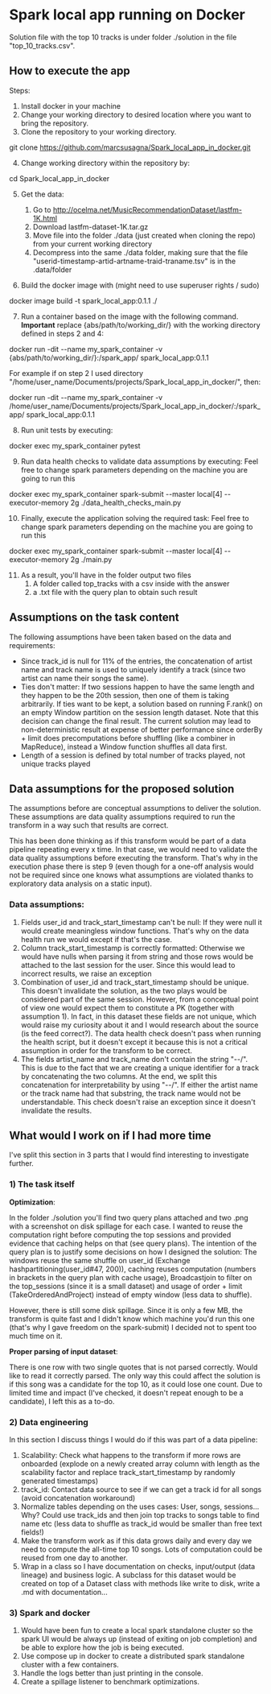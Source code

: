 # Spark local app running on Docker

Solution file with the top 10 tracks is under folder ./solution in the file "top_10_tracks.csv". 

## How to execute the app

Steps: 
1. Install docker in your machine
2. Change your working directory to desired location where you want to bring the repository.
3. Clone the repository to your working directory.

git clone https://github.com/marcsusagna/Spark_local_app_in_docker.git

4. Change working directory within the repository by:

cd Spark_local_app_in_docker

5. Get the data: 
   1. Go to http://ocelma.net/MusicRecommendationDataset/lastfm-1K.html
   2. Download lastfm-dataset-1K.tar.gz
   3. Move file into the folder ./data (just created when cloning the repo) from your current working directory
   4. Decompress into the same ./data folder, making sure that the file "userid-timestamp-artid-artname-traid-traname.tsv"
   is in the .data/folder

6. Build the docker image with (might need to use superuser rights / sudo)

docker image build -t spark_local_app:0.1.1 ./

7. Run a container based on the image with the following command. 
**Important** replace {abs/path/to/working_dir/} with the working directory defined in steps 2 and 4:

docker run -dit --name my_spark_container -v {abs/path/to/working_dir/}:/spark_app/ spark_local_app:0.1.1

For example if on step 2 I used directory "/home/user_name/Documents/projects/Spark_local_app_in_docker/", then:

docker run -dit --name my_spark_container -v /home/user_name/Documents/projects/Spark_local_app_in_docker/:/spark_app/ spark_local_app:0.1.1


8. Run unit tests by executing:

docker exec my_spark_container pytest

9. Run data health checks to validate data assumptions by executing: Feel free to change spark parameters depending
on the machine you are going to run this

docker exec my_spark_container spark-submit --master local[4] --executor-memory 2g ./data_health_checks_main.py  

10. Finally, execute the application solving the required task: Feel free to change spark parameters depending
on the machine you are going to run this

docker exec my_spark_container spark-submit --master local[4] --executor-memory 2g ./main.py

11. As a result, you'll have in the folder output two files
    1. A folder called top_tracks with a csv inside with the answer
    2. a .txt file with the query plan to obtain such result

## Assumptions on the task content

The following assumptions have been taken based on the data and requirements:
- Since track_id is null for 11% of the entries, 
the concatenation of artist name and track name is used to uniquely identify a track
(since two artist can name their songs the same).
- Ties don't matter: If two sessions happen to have the same length and they happen to be the 20th session, 
then one of them is taking arbitrarily. If ties want to be kept, a solution based on running F.rank()
on an empty Window partition on the session length dataset. Note that this decision can change the final result.
The current solution may lead to non-deterministic result at expense of better performance since
orderBy + limit does precomputations before shuffling (like a combiner in MapReduce), instead a Window function shuffles all data first.
- Length of a session is defined by total number of tracks played, not unique tracks played

## Data assumptions for the proposed solution

The assumptions before are conceptual assumptions to deliver the solution. These assumptions are
data quality assumptions required to run the transform in a way such that results are correct. 

This has been done thinking as if this transform would be part of a data pipeline repeating every x time. 
In that case, we would need to validate the data quality assumptions before executing the transform. 
That's why in the execution phase there is step 9 (even though for a one-off analysis would not be required
since one knows what assumptions are violated thanks to exploratory data analysis on a static input).

### Data assumptions: 

1. Fields user_id and track_start_timestamp can't be null: If they were null it would create meaningless window functions.
That's why on the data health run we would except if that's the case.
2. Column track_start_timestamp is correctly formatted: Otherwise we would have nulls when parsing it from string
and those rows would be attached to the last session for the user. Since this would lead to incorrect results,
we raise an exception 
3. Combination of user_id and track_start_timestamp should be unique. This doesn't invalidate the solution, 
as the two plays would be considered part of the same session. However, from a conceptual point of view
one would expect them to constitute a PK (together with assumption 1). In fact, in this dataset these 
fields are not unique, which would raise my curiosity about it and I would research about the source (is 
the feed correct?). The data health check doesn't pass when running the health script, but it doesn't except it
because this is not a critical assumption in order for the transform to be correct.
4. The fields artist_name and track_name don't contain the string "--/". This is due to the fact that we are 
creating a unique identifier for a track by concatenating the two columns. At the end, we split this
concatenation for interpretability by using "--/". If either the artist name or the track name had that substring, the track name
would not be understandable. This check doesn't raise an exception since it doesn't invalidate the results.

## What would I work on if I had more time

I've split this section in 3 parts that I would find interesting to investigate further. 

### 1) The task itself

**Optimization**: 

In the folder ./solution you'll find two query plans attached and two .png with a screenshot on
disk spillage for each case. I wanted to reuse the computation right before computing the top sessions
and provided evidence that caching helps on that (see query plans). The intention of the query plan is 
to justify some decisions on how I designed the solution: The windows reuse the same shuffle on user_id
(Exchange hashpartitioning(user_id#47, 200)), caching reuses computation (numbers in brackets in the query plan with cache usage),
Broadcastjoin to filter on the top_sessions (since it is a small dataset) and usage of order + limit (TakeOrderedAndProject) instead of
empty window (less data to shuffle). 

However, there is still some disk spillage. Since it is only a few MB, the transform is quite fast and
I didn't know which machine you'd run this one (that's why I gave freedom on the spark-submit) I decided
not to spent too much time on it. 

**Proper parsing of input dataset**: 

There is one row with two single quotes that is not parsed correctly. 
Would like to read it correctly parsed. The only way this could affect the solution is if this song
was a candidate for the top 10, as it could lose one count. 
Due to limited time and impact (I've checked, it doesn't repeat enough to be a candidate), I left this as a to-do.

### 2) Data engineering

In this section I discuss things I would do if this was part of a data pipeline: 

1. Scalability: Check what happens to the transform if more rows are onboarded (explode on a newly created
array column with length as the scalability factor and replace track_start_timestamp by randomly generated timestamps)
2. track_id: Contact data source to see if we can get a track id for all songs (avoid concatenation workaround)
3. Normalize tables depending on the uses cases: User, songs, sessions... Why? Could use track_ids and then
join top tracks to songs table to find name etc (less data to shuffle as track_id would be smaller than free text fields!)
4. Make the transform work as if this data grows daily and every day we need to compute the all-time top 10 songs. Lots of computation
could be reused from one day to another.
5. Wrap in a class so I have documentation on checks, input/output (data lineage) and business logic. A subclass
for this dataset would be created on top of a Dataset class with methods like write to disk, write a .md with documentation...

### 3) Spark and docker

1. Would have been fun to create a local spark standalone cluster so the spark UI would be always up (instead
of exiting on job completion) and be able to explore how the job is being executed. 
2. Use compose up in docker to create a distributed spark standalone cluster with a few containers. 
3. Handle the logs better than just printing in the console.
4. Create a spillage listener to benchmark optimizations. 

